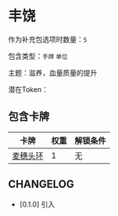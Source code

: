 # 丰饶

作为补充包选项时数量：`5`

包含类型：`手牌` `单位`

主题：滋养，血量质量的提升

潜在Token：

## 包含卡牌

卡牌 | 权重 | 解锁条件
--- | --- | ---
[麦穗头环](../卡牌/麦穗头环.md) | 1 | 无

## CHANGELOG

- [0.1.0] 引入
